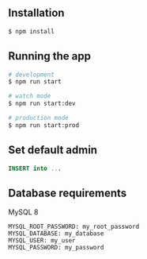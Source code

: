 ## Installation

```bash
$ npm install
```

## Running the app

```bash
# development
$ npm run start

# watch mode
$ npm run start:dev

# production mode
$ npm run start:prod
```

## Set default admin

```sql
INSERT into ...
```

## Database requirements

MySQL 8

```
MYSQL_ROOT_PASSWORD: my_root_password
MYSQL_DATABASE: my_database
MYSQL_USER: my_user
MYSQL_PASSWORD: my_password
```